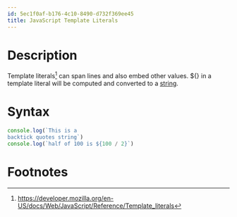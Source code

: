 ```yaml
---
id: 5ec1f0af-b176-4c10-8490-d732f369ee45
title: JavaScript Template Literals
---
```


# Description

Template literals[^1] can span lines and also embed other values. \${}
in a template literal will be computed and converted to a
[string](20200922164551-strings).

# Syntax

``` javascript
console.log(`This is a
backtick quotes string`)
console.log(`half of 100 is ${100 / 2}`)
```

# Footnotes

[^1]: <https://developer.mozilla.org/en-US/docs/Web/JavaScript/Reference/Template_literals>
